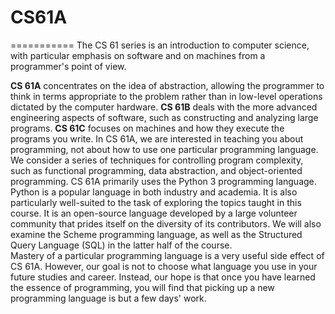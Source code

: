 # CS61A
===========
The CS 61 series is an introduction to computer science, with particular emphasis on software and on machines from a programmer's point of view.  

**CS 61A** concentrates on the idea of abstraction, allowing the programmer to think in terms appropriate to the problem rather than in low-level operations dictated by the computer hardware. 
**CS 61B** deals with the more advanced engineering aspects of software, such as constructing and analyzing large programs. 
**CS 61C** focuses on machines and how they execute the programs you write. 
In CS 61A, we are interested in teaching you about programming, not about how to use one particular programming language. We consider a series of techniques for controlling program complexity, such as functional programming, data abstraction, and object-oriented programming. 
CS 61A primarily uses the Python 3 programming language. Python is a popular language in both industry and academia. It is also particularly well-suited to the task of exploring the topics taught in this course. It is an open-source language developed by a large volunteer community that prides itself on the diversity of its contributors. We will also examine the Scheme programming language, as well as the Structured Query Language (SQL) in the latter half of the course.  
Mastery of a particular programming language is a very useful side effect of CS 61A. However, our goal is not to choose what language you use in your future studies and career. Instead, our hope is that once you have learned the essence of programming, you will find that picking up a new programming language is but a few days' work.

